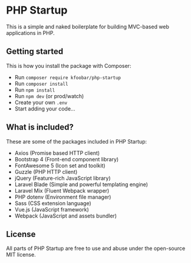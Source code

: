 # PHP Startup
This is a simple and naked boilerplate for building MVC-based web applications in PHP.

## Getting started

This is how you install the package with Composer:
- Run `composer require kfoobar/php-startup`
- Run `composer install`
- Run `npm install`
- Run `npm dev` (or prod/watch)
- Create your own `.env`
- Start adding your code...

## What is included?

These are some of the packages included in PHP Startup:
- Axios (Promise based HTTP client)
- Bootstrap 4 (Front-end component library)
- FontAwesome 5 (Icon set and toolkit)
- Guzzle (PHP HTTP client)
- jQuery (Feature-rich JavaScript library)
- Laravel Blade (Simple and powerful templating engine)
- Laravel Mix (Fluent Webpack wrapper)
- PHP dotenv (Environment file manager)
- Sass (CSS extension language)
- Vue.js (JavaScript framework)
- Webpack (JavaScript and assets bundler)

## License

All parts of PHP Startup are free to use and abuse under the open-source MIT license.
